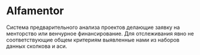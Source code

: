 # Alfamentor
Система предварительного анализа проектов делающие заявку на менторство или венчурное финансирование. 
Для отслеживания явно не соответствующие общем критериям выявленные нами из наборов данных сколкова и аси.